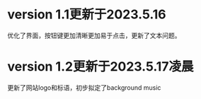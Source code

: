 # version 1.1更新于2023.5.16 
优化了界面，按钮键更加清晰更加易于点击，更新了文本问题。
# version 1.2更新于2023.5.17凌晨
更新了网站logo和标语，初步拟定了background music
